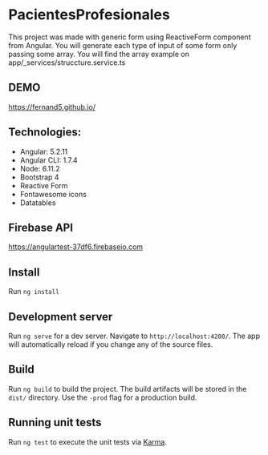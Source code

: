 # PacientesProfesionales

This project was made with generic form using ReactiveForm component from Angular. You will generate each type of input of some form only passing some array. You will find the array example on app/_services/struccture.service.ts 

## DEMO
https://fernand5.github.io/

## Technologies:
- Angular: 5.2.11 
- Angular CLI: 1.7.4
- Node: 6.11.2
- Bootstrap 4
- Reactive Form
- Fontawesome icons
- Datatables

## Firebase API

https://angulartest-37df6.firebaseio.com

## Install
Run `ng install`

## Development server

Run `ng serve` for a dev server. Navigate to `http://localhost:4200/`. The app will automatically reload if you change any of the source files.

## Build

Run `ng build` to build the project. The build artifacts will be stored in the `dist/` directory. Use the `-prod` flag for a production build.

## Running unit tests

Run `ng test` to execute the unit tests via [Karma](https://karma-runner.github.io).

